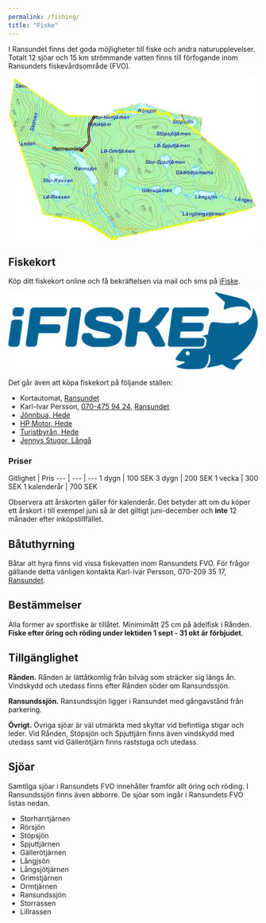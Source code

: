 ```yaml
---
permalink: /fishing/
title: "Fiske"
---
```


I Ransundet finns det goda möjligheter till fiske och andra naturupplevelser. Totalt 12 sjöar och 15 km strömmande vatten finns till förfogande inom Ransundets fiskevårdsområde (FVO).

[ ![FVO](https://github.com/cjbackman/ransundet.nu/raw/gh-pages/assets/images/fvo_karta.png) ](https://github.com/cjbackman/ransundet.nu/raw/gh-pages/assets/images/fvo_karta.png)

## Fiskekort

Köp ditt fiskekort online och få bekräftelsen via mail och sms på [iFiske](https://www.ifiske.se/fiskekort-ransundssjon-storrassen-mfl.htm).

[ ![iFiske](https://github.com/cjbackman/ransundet.nu/raw/gh-pages/assets/images/ifiske.png) ](https://www.ifiske.se/fiskekort-ransundssjon-storrassen-mfl.htm)

Det går även att köpa fiskekort på följande ställen:

* Kortautomat, [Ransundet](https://goo.gl/maps/RoQYGQepDzytngEL8)
* Karl-Ivar Persson, [070-475 94 24](tel:+46704759424), [Ransundet](https://goo.gl/maps/tJ22soxXNKhotreW8)
* [Jônnbua, Hede](https://www.jonnbua.se/)
* [HP Motor, Hede](http://www.hp-motor.se/)
* [Turistbyrån, Hede](https://www.facebook.com/sonfjalletnaturochkultur/)
* [Jennys Stugor, Långå](http://www.jennysstugor.se/sommar/sv/index.html)

### Priser

Gitlighet | Pris
--- | --- | ---
1 dygn | 100 SEK
3 dygn | 200 SEK
1 vecka | 300 SEK
1 kalenderår | 700 SEK

Observera att årskorten gäller för kalenderår. Det betyder att om du köper ett årskort i till exempel juni så är det giltigt juni-december och **inte** 12 månader efter inköpstillfället. 

## Båtuthyrning

Båtar att hyra finns vid vissa fiskevatten inom Ransundets FVO. För frågor gällande detta vänligen kontakta Karl-Ivar Persson, 070-209 35 17, [Ransundet](https://goo.gl/maps/tJ22soxXNKhotreW8).

## Bestämmelser

Alla former av sportfiske är tillåtet. Minimimått 25 cm på ädelfisk i Rånden. **Fiske efter öring och röding under lektiden 1 sept - 31 okt är förbjudet**.

## Tillgänglighet

**Rånden.** Rånden är lättåtkomlig från bilväg som sträcker sig längs ån. Vindskydd och utedass finns efter Rånden söder om Ransundssjön.

**Ransundssjön.** Ransundssjön ligger i Ransundet med gångavstånd från parkering.

**Övrigt.** Övriga sjöar är väl utmärkta med skyltar vid befintliga stigar och leder. Vid Rånden, Stöpsjön och Spjuttjärn finns även vindskydd med utedass samt vid Gällerötjärn finns raststuga och utedass.

## Sjöar

Samtliga sjöar i Ransundets FVO innehåller framför allt öring och röding. I Ransundssjön finns även abborre. De sjöar som ingår i Ransundets FVO listas nedan.

* Storharrtjärnen
* Rörsjön
* Stöpsjön
* Spjuttjärnen
* Gällerötjärnen
* Långjsön
* Långsjötjärnen
* Grimstjärnen
* Ormtjärnen
* Ransundssjön
* Storrassen
* Lillrassen
